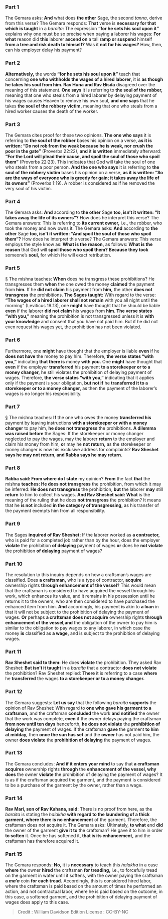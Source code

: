 
### Part 1
The Gemara asks: <b>And</b> what does <b>the other</b> Sage, the second <i>tanna</i>, derive from this verse? The Gemara responds: <b>That</b> verse is <b>necessary for that which is taught</b> in a <i>baraita</i>: The expression <b>“for he sets his soul upon it”</b> explains why one must be so precise when paying a laborer his wages: <b>For what</b> reason did <b>this</b> laborer <b>ascend on</b> a tall <b>ramp or suspend</b> himself <b>from a tree and risk death to himself?</b> Was it <b>not for his wages?</b> How, then, can his employer delay his payment?

### Part 2
<b>Alternatively,</b> the words <b>“for he sets his soul upon it”</b> teach that concerning <b>one who withholds the wages of a hired laborer,</b> it is <b>as though he takes his soul from him. Rav Huna and Rav Ḥisda</b> disagreed over the meaning of this statement. <b>One says</b> it is referring to <b>the soul of the robber,</b> meaning that one who steals from a hired laborer by delaying payment of his wages causes Heaven to remove his own soul, <b>and one says</b> that he takes <b>the soul of the robbery victim,</b> meaning that one who steals from a hired worker causes the death of the worker.

### Part 3
The Gemara cites proof for these two opinions. <b>The one who says</b> it is referring to <b>the soul of the robber</b> bases his opinion on a verse, <b>as it is written: “Do not rob from the weak because he is weak, nor crush the poor in the gate”</b> (Proverbs 22:22), <b>and</b> it <b>is written</b> immediately afterward: <b>“For the Lord will plead their cause, and spoil the soul of those who spoil them”</b> (Proverbs 22:23). This indicates that God will take the soul of one who steals from a poor person. <b>And the one who says</b> it is referring to <b>the soul of the robbery victim</b> bases his opinion on a verse, <b>as it is written: “So are the ways of everyone who is greedy for gain; it takes away the life of its owners”</b> (Proverbs 1:19). A robber is considered as if he removed the very soul of his victim.

### Part 4
The Gemara asks: <b>And</b> according to <b>the other</b> Sage <b>too, isn’t it written: “It takes away the life of its owners”?</b> How does he interpret this verse? The Gemara answers: This is referring to <b>its current owner,</b> i.e., the robber, who took the money and now owns it. The Gemara asks: <b>And</b> according to <b>the other</b> Sage <b>too, isn’t it written: “And spoil the soul of those who spoil them”?</b> How does he interpret this verse? The Gemara answers: This verse employs the style know as: <b>What is the reason,</b> as follows: <b>What is the reason</b> that God will <b>spoil those who spoil them? Because they took</b> someone’s <b>soul,</b> for which He will exact retribution.

### Part 5
§ The mishna teaches: <b>When</b> does he transgress these prohibitions? He transgresses them <b>when</b> the one owed the money <b>claimed</b> the payment from <b>him.</b> If he <b>did not claim</b> his payment from <b>him,</b> the other <b>does not transgress</b> the prohibitions. <b>The Sages taught:</b> With regard to the verse: <b>“The wages of a hired laborer shall not remain</b> with you all night until the morning” (Leviticus 19:13), one <b>might</b> have thought that he should be liable <b>even</b> if the laborer <b>did not claim</b> his wages from <b>him. The verse states “with you,”</b> meaning the prohibition is not transgressed unless it is <b>with your knowledge</b> and consent that you have not paid him. But if he did not even request his wages yet, the prohibition has not been violated.

### Part 6
Furthermore, one <b>might</b> have thought that the employer is liable <b>even</b> if he <b>does not have</b> the money to pay him. Therefore, <b>the verse states “with you,”</b> indicating <b>that there is</b> money <b>with you.</b> One <b>might</b> have thought that <b>even</b> if the employer <b>transferred</b> his payment <b>to a storekeeper or to a money changer,</b> he still violates the prohibition of delaying payment of wages. Therefore, <b>the verse states “with you,”</b> indicating that it applies only if the payment is your obligation, <b>but not if</b> he <b>transferred it to a storekeeper or to a money changer,</b> as then the payment of the laborer’s wages is no longer his responsibility.

### Part 7
§ The mishna teaches: <b>If</b> the one who owes the money <b>transferred his</b> payment by leaving instructions <b>with a storekeeper or with a money changer</b> to pay him, <b>he does not transgress</b> the prohibitions. <b>A dilemma was raised before</b> the Sages: If the storekeeper or money changer neglected to pay the wages, may the laborer <b>return</b> to the employer and claim his money from him, <b>or</b> may he <b>not return,</b> as the storekeeper or money changer is now his exclusive address for complaints? <b>Rav Sheshet says he may not return, and Rabba says he may return.</b>

### Part 8
<b>Rabba said: From where do I state</b> my opinion? <b>From</b> the fact <b>that</b> the mishna <b>teaches: He does not transgress</b> the prohibition, from which it may be inferred: <b>He does not transgress</b> the prohibition, <b>but</b> the laborer <b>may</b> still <b>return</b> to him to collect his wages. <b>And Rav Sheshet said: What</b> is the meaning of the ruling that he does <b>not transgress</b> the prohibition? It means that he <b>is not</b> included <b>in the category of transgressing,</b> as his transfer of the payment exempts him from all responsibility.

### Part 9
The Sages <b>inquired of Rav Sheshet:</b> If the laborer worked as <b>a contractor,</b> who is paid for a completed job rather than by the hour, does the employer <b>violate</b> the prohibition <b>of delaying</b> payment of wages <b>or</b> does he <b>not violate</b> the prohibition <b>of delaying</b> payment of wages?

### Part 10
The resolution to this inquiry depends on how a craftsman’s wages are classified. Does <b>a craftsman,</b> who is a type of contractor, <b>acquire</b> ownership rights <b>through enhancement of the vessel?</b> This would mean that the craftsman is considered to have acquired the vessel through his work, which enhances its value, and it remains in his possession until he returns it to the owners, who are then considered to have purchased the enhanced item from him. <b>And</b> accordingly, his payment <b>is</b> akin to <b>a loan</b> in that it will not be subject to the prohibition of delaying the payment of wages. <b>Or</b> perhaps <b>a craftsman does not acquire</b> ownership rights <b>through enhancement of the vessel,and</b> the obligation of the owner to pay him is similar to the obligation to pay wages to any laborer, in which case the money <b>is</b> classified as <b>a wage,</b> and is subject to the prohibition of delaying wages.

### Part 11
<b>Rav Sheshet said to them:</b> He does <b>violate</b> the prohibition. They asked Rav Sheshet: <b>But isn’t it taught</b> in a <i>baraita</i> that a contractor <b>does not violate</b> the prohibition? Rav Sheshet replied: <b>There</b> it is referring to a case <b>where</b> he <b>transferred</b> the wages <b>to a storekeeper or to a money changer.</b>

### Part 12
The Gemara suggests: <b>Let us say</b> that the following <i>baraita</i> <b>supports</b> the opinion of Rav Sheshet: With regard to <b>one who gave his garment to a craftsman,</b> and the craftsman <b>concluded</b> the work <b>and notified</b> the owner that the work was complete, <b>even</b> if the owner delays paying the craftsman <b>from now until ten days</b> henceforth, <b>he does not violate</b> the <b>prohibition of delaying</b> the payment of wages. If the craftsman <b>gave</b> the garment <b>to him at midday,</b> then <b>once the sun has set</b> and the <b>owner</b> has not paid him, the owner <b>does violate</b> the <b>prohibition of delaying</b> the payment of wages.

### Part 13
The Gemara concludes: <b>And if it enters your mind</b> to say that <b>a craftsman acquires</b> ownership rights <b>through</b> the <b>enhancement of the vessel, why does</b> the owner <b>violate</b> the prohibition of delaying the payment of wages? It is as if the craftsman acquired the garment, and the payment is considered to be a purchase of the garment by the owner, rather than a wage.

### Part 14
<b>Rav Mari, son of Rav Kahana, said:</b> There is no proof from here, as the <i>baraita</i> is stating the <i>halakha</i> <b>with regard to the laundering of a thick garment, where there is no enhancement</b> of the garment. Therefore, the craftsman does not acquire it. The Gemara asks: Ultimately, <b>to what</b> end <b>did</b> the owner of the garment <b>give it to</b> the craftsman? He gave it to him in order <b>to soften</b> it. Once he has softened it, <b>that is its enhancement,</b> and the craftsman has therefore acquired it.

### Part 15
The Gemara responds: <b>No,</b> it is <b>necessary</b> to teach this <i>halakha</i> in a case <b>where</b> the owner <b>hired</b> the craftsman <b>for treading,</b> i.e., to forcefully tread on the garment in water until it softens, with the owner paying the craftsman <b>a <i>ma’a</i></b> coin <b>for each tread.</b> Accordingly, this is considered hired labor, where the craftsman is paid based on the amount of times he performed an action, and not contractual labor, where he is paid based on the outcome, in this case, a softened garment, and the prohibition of delaying payment of wages does apply to this case.

>Credit : William Davidson Edition
>License : CC-BY-NC